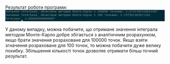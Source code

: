 Результат роботи програми:
![alt text](image.png)

У даному випадку, можна побачити, що отримане значення інтеграла методом Монте-Карло добре збігається з аналітичним розрахунком, якщо брати значення розраховане для 100000 точок. Якщо взяти згначення розраховане для 100 точок, то можна побачити дуже велику похибку. Збільшення кількості точок дозволяє отримати більш точний результат. 
